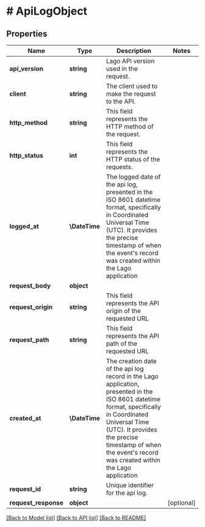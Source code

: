 # # ApiLogObject

## Properties

Name | Type | Description | Notes
------------ | ------------- | ------------- | -------------
**api_version** | **string** | Lago API version used in the request. |
**client** | **string** | The client used to make the request to the API. |
**http_method** | **string** | This field represents the HTTP method of the request. |
**http_status** | **int** | This field represents the HTTP status of the requests. |
**logged_at** | **\DateTime** | The logged date of the api log, presented in the ISO 8601 datetime format, specifically in Coordinated Universal Time (UTC). It provides the precise timestamp of when the event&#39;s record was created within the Lago application |
**request_body** | **object** |  |
**request_origin** | **string** | This field represents the API origin of the requested URL |
**request_path** | **string** | This field represents the API path of the requested URL |
**created_at** | **\DateTime** | The creation date of the api log record in the Lago application, presented in the ISO 8601 datetime format, specifically in Coordinated Universal Time (UTC). It provides the precise timestamp of when the event&#39;s record was created within the Lago application |
**request_id** | **string** | Unique identifier for the api log. |
**request_response** | **object** |  | [optional]

[[Back to Model list]](../../README.md#models) [[Back to API list]](../../README.md#endpoints) [[Back to README]](../../README.md)
